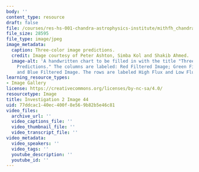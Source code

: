 ```yaml
---
body: ''
content_type: resource
draft: false
file: /courses/res-hs-001-chandra-astrophysics-institute/mithfh_chandra_inv2_3clrpr.jpg
file_size: 28595
file_type: image/jpeg
image_metadata:
  caption: Three-color image predictions.
  credit: Image courtesy of Peter Ashton, Simba Kol and Shakib Ahmed.
  image-alt: 'A handwritten chart to be filled in with the title "Three-Color Image
    Predictions." The columns are labeled: Red Filtered Image; Green Filtered Image;
    and Blue Filtered Image. The rows are labeled High Flux and Low Flux. '
learning_resource_types:
- Image Gallery
license: https://creativecommons.org/licenses/by-nc-sa/4.0/
resourcetype: Image
title: Investigation 2 Image 44
uid: 77ddcac1-40ec-400f-8e56-9b82b5e46c81
video_files:
  archive_url: ''
  video_captions_file: ''
  video_thumbnail_file: ''
  video_transcript_file: ''
video_metadata:
  video_speakers: ''
  video_tags: ''
  youtube_description: ''
  youtube_id: ''
---
```

